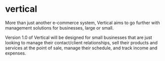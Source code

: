# vertical

More than just another e-commerce system, Vertical aims to go further with management solutions for businesses, large or small.   

Version 1.0 of Vertical will be designed for small businesses that are just looking to manage their contact/client relationships, sell their products and services at the point of sale, manage their schedule, and track income and expenses.
